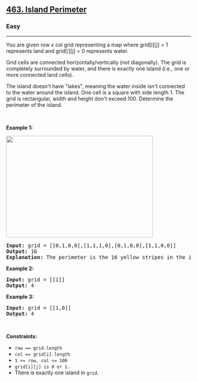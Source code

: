 <h2><a href="https://leetcode.com/problems/island-perimeter/description/">463. Island Perimeter
</a></h2><h3>Easy</h3><hr><div><p>You are given row x col grid representing a map where grid[i][j] = 1 represents land and grid[i][j] = 0 represents water.

Grid cells are connected horizontally/vertically (not diagonally). The grid is completely surrounded by water, and there is exactly one island (i.e., one or more connected land cells).

The island doesn't have "lakes", meaning the water inside isn't connected to the water around the island. One cell is a square with side length 1. The grid is rectangular, width and height don't exceed 100. Determine the perimeter of the island.
<p>&nbsp;</p>
<p><strong>Example 1:</strong></p>
<img alt="" src="https://assets.leetcode.com/uploads/2018/10/12/island.png" style="width: 400px; height: 277px;">
<pre><strong>Input:</strong> grid = [[0,1,0,0],[1,1,1,0],[0,1,0,0],[1,1,0,0]]
<strong>Output:</strong> 16
<strong>Explanation:</strong> The perimeter is the 16 yellow stripes in the image above.
</pre>

<p><strong>Example 2:</strong></p>
<pre><strong>Input:</strong> grid = [[1]]
<strong>Output:</strong> 4
</pre>

<p><strong>Example 3:</strong></p>
<pre><strong>Input:</strong> grid = [[1,0]]
<strong>Output:</strong> 4
</pre>

<p>&nbsp;</p>
<p><strong>Constraints:</strong></p>

<ul>
	<li><code>row == grid.length</code></li>
    <li><code>col == grid[i].length</code></li>
    <li><code>1 <= row, col <= 100</code></li>
    <li><code>grid[i][j] is 0 or 1.</code></li>
    <li>There is exactly one island in <code>grid</code>.</li>
</ul>
</div>